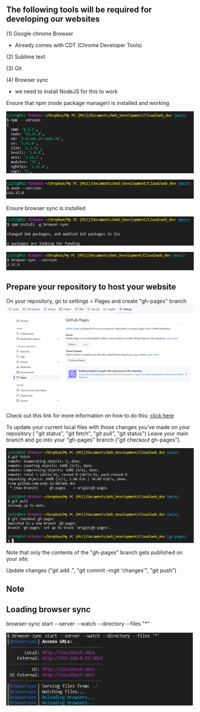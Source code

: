 ## The following tools will be required for developing our websites 
(1)  Google chrome Browser
- Already comes with CDT (Chrome Developer Tools)

(2) Sublime text 

(3) Git

(4) Browser sync
- we need to install NodeJS for this to work

Ensure that npm (node package manager) is installed and working

![nodejs](./images/npm.PNG)

![nodejs](./images/nodejs.PNG)

Ensure browser sync is installed 

![nodejs](./images/browser_syn_1.PNG)

![nodejs](./images/browser_syn.PNG)

## Prepare your repository to host your website
On your repository, go to settings > Pages and create "gh-pages" branch
![nodejs](./images/repo.PNG)

Check out this link for more information on how to do this:
[click here](https://happycoding.io/tutorials/html/github-pages)

To update your current local files with those changes you've made on your repository ( "git status", "git fetch", "git pull", "git status")
Leave your main branch and go into your "gh-pages" branch ("git checkout gh-pages").

![nodejs](./images/checkout.PNG)

Note that only the contents of the "gh-pages" branch gets published on your site.

Update changes ("git add .", "git commit -mgit  'changes'", "git push")

## Note
## Loading browser sync

browser-sync start --server --watch --directory --files "*"

![browser_syn](./images/browsersync.PNG)
